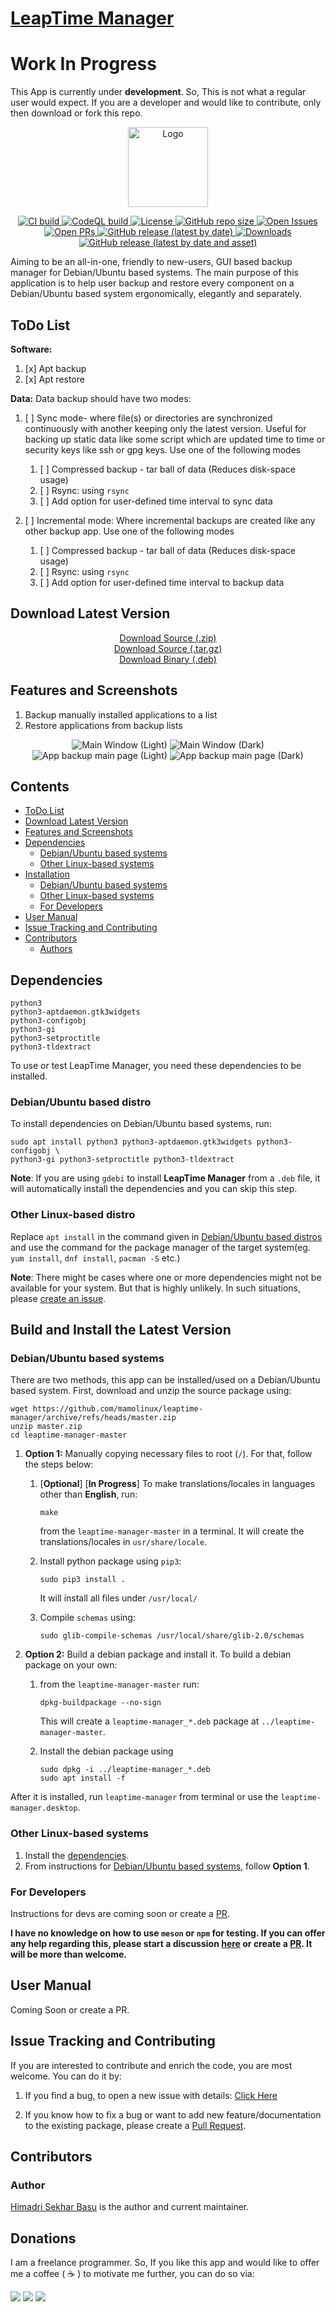 # [LeapTime Manager](https://hsbasu.github.io/leaptime-manager)

# Work In Progress
This App is currently under **development**. So, This is not what a regular user would expect. If you are a developer and would like to contribute, only then download or fork this repo.

<p align="center">
  	<img src="https://raw.githubusercontent.com/mamolinux/leaptime-manager/master/data/icons/leaptime-manager.svg?sanitize=true" height="128" alt="Logo">
</p>

<p align="center">
	<a href="https://github.com/mamolinux/leaptime-manager/actions/workflows/ci.yml">
		<img src="https://img.shields.io/github/actions/workflow/status/mamolinux/leaptime-manager/ci.yml?branch=master&label=CI%20Build" alt="CI build">
	</a>
	<a href="https://github.com/mamolinux/leaptime-manager/actions/workflows/codeql-analysis.yml">
		<img src="https://img.shields.io/github/actions/workflow/status/mamolinux/leaptime-manager/codeql-analysis.yml?branch=master&label=CodeQL%20Build" alt="CodeQL build">
	</a>
	<a href="https://github.com/mamolinux/leaptime-manager/blob/master/LICENSE">
		<img src="https://img.shields.io/github/license/mamolinux/leaptime-manager?label=License" alt="License">
	</a>
  	<a href="#">
		<img src="https://img.shields.io/github/repo-size/mamolinux/leaptime-manager?label=Repo%20size" alt="GitHub repo size">
  	</a>
	<a href="https://github.com/mamolinux/leaptime-manager/issues" target="_blank">
		<img src="https://img.shields.io/github/issues/mamolinux/leaptime-manager?label=Issues" alt="Open Issues">
	</a>
	<a href="https://github.com/mamolinux/leaptime-manager/pulls" target="_blank">
		<img src="https://img.shields.io/github/issues-pr/mamolinux/leaptime-manager?label=PR" alt="Open PRs">
	</a>
  	<a href="https://github.com/mamolinux/leaptime-manager/releases/latest">
    	<img src="https://img.shields.io/github/v/release/mamolinux/leaptime-manager?label=Latest%20Stable%20Release" alt="GitHub release (latest by date)">
  	</a>
	<a href="#download-latest-version">
		<img src="https://img.shields.io/github/downloads/mamolinux/leaptime-manager/total?label=Downloads" alt="Downloads">
	</a>
	<a href="https://github.com/mamolinux/leaptime-manager/releases/download/1.0.3/leaptime-manager_1.0.3_all.deb">
		<img src="https://img.shields.io/github/downloads/mamolinux/leaptime-manager/1.0.3/leaptime-manager_1.0.3_all.deb?color=blue&label=Downloads%40Latest%20Binary" alt="GitHub release (latest by date and asset)">
	</a>
</p>

Aiming to be an all-in-one, friendly to new-users, GUI based backup manager for Debian/Ubuntu based systems. The main purpose of this application is to help user backup and restore every component on a Debian/Ubuntu based system ergonomically, elegantly and separately.

## ToDo List
**Software:**
1. [x] Apt backup
2. [x] Apt restore

**Data:**
Data backup should have two modes:
1. [ ] Sync mode- where file(s) or directories are synchronized continuously with another keeping only the latest version. Useful for backing up static data like some script which are updated time to time or security keys like ssh or gpg keys. Use one of the following modes
    1. [ ] Compressed backup - tar ball of data (Reduces disk-space usage)
    2. [ ] Rsync: using `rsync`
    3. [ ] Add option for user-defined time interval to sync data

3. [ ] Incremental mode: Where incremental backups are created like any other backup app. Use one of the following modes
    1. [ ] Compressed backup - tar ball of data (Reduces disk-space usage)
    2. [ ] Rsync: using `rsync`
    1. [ ] Add option for user-defined time interval to backup data

## Download Latest Version
<p align="center">
	<a href="https://github.com/mamolinux/leaptime-manager/zipball/master">Download Source (.zip)</a></br>
	<a href="https://github.com/mamolinux/leaptime-manager/tarball/master">Download Source (.tar.gz)</a></br>
	<a href="https://github.com/mamolinux/leaptime-manager/releases/download/1.0.2/leaptime-manager_1.0.2_all.deb">Download Binary (.deb)</a>
</p>

## Features and Screenshots
1. Backup manually installed applications to a list
2. Restore applications from backup lists

<p align="center">
	<img src="https://github.com/hsbasu/leaptime-manager/raw/gh-pages/screenshots/main-window-light.png" alt="Main Window (Light)">
	<img src="https://github.com/hsbasu/leaptime-manager/raw/gh-pages/screenshots/main-window-dark.png" alt="Main Window (Dark)">
	<img src="https://github.com/hsbasu/leaptime-manager/raw/gh-pages/screenshots/apt-backup-main-light.png" alt="App backup main page (Light)">
	<img src="https://github.com/hsbasu/leaptime-manager/raw/gh-pages/screenshots/apt-backup-main-dark.png" alt="App backup main page (Dark)">
</p>


## Contents
- [ToDo List](#todo-list)
- [Download Latest Version](#download-latest-version)
- [Features and Screenshots](#features-and-screenshots)
- [Dependencies](#dependencies)
	- [Debian/Ubuntu based systems](#debianubuntu-based-distro)
	- [Other Linux-based systems](#other-linux-based-distro)
- [Installation](#build-and-install-the-latest-version)
	- [Debian/Ubuntu based systems](#debianubuntu-based-systems)
	- [Other Linux-based systems](#other-linux-based-systems)
	- [For Developers](#for-developers)
- [User Manual](#user-manual)
- [Issue Tracking and Contributing](#issue-tracking-and-contributing)
- [Contributors](#contributors)
	- [Authors](#author)

## Dependencies
```
python3
python3-aptdaemon.gtk3widgets
python3-configobj
python3-gi
python3-setproctitle
python3-tldextract
```
To use or test LeapTime Manager, you need these dependencies to be installed.

### Debian/Ubuntu based distro
To install dependencies on Debian/Ubuntu based systems, run:
```
sudo apt install python3 python3-aptdaemon.gtk3widgets python3-configobj \
python3-gi python3-setproctitle python3-tldextract
```
**Note**: If you are using `gdebi` to install **LeapTime Manager** from a `.deb` file, it will automatically install the dependencies and you can skip this step.

### Other Linux-based distro
Replace `apt install` in the command given in [Debian/Ubuntu based distros](#debianubuntu-based-distro) and use the command for the package manager of the target system(eg. `yum install`, `dnf install`, `pacman -S` etc.)

**Note**: There might be cases where one or more dependencies might not be available for your system. But that is highly unlikely. In such situations, please [create an issue](#issue-tracking-and-contributing).

## Build and Install the Latest Version
### Debian/Ubuntu based systems
There are two methods, this app can be installed/used on a Debian/Ubuntu based system. First, download and unzip the source package using:
```
wget https://github.com/mamolinux/leaptime-manager/archive/refs/heads/master.zip
unzip master.zip
cd leaptime-manager-master
```

1. **Option 1:** Manually copying necessary files to root (`/`). For that, follow the steps below:
	1. [**Optional**] [**In Progress**] To make translations/locales in languages other than **English**, run:
		```
		make
		```
		from the `leaptime-manager-master` in a terminal. It will create the translations/locales in `usr/share/locale`.
	
	2. Install python package using `pip3`:
		```
		sudo pip3 install .
		```
		It will install all files under `/usr/local/`
	3. Compile `schemas` using:
		```
		sudo glib-compile-schemas /usr/local/share/glib-2.0/schemas
		```

2. **Option 2:** Build a debian package and install it. To build a debian package on your own:
	1. from the `leaptime-manager-master` run:
		```
		dpkg-buildpackage --no-sign
		```
		This will create a `leaptime-manager_*.deb` package at `../leaptime-manager-master`.
	
	2. Install the debian package using
		```
		sudo dpkg -i ../leaptime-manager_*.deb
		sudo apt install -f
		```
After it is installed, run `leaptime-manager` from terminal or use the `leaptime-manager.desktop`.

### Other Linux-based systems
1. Install the [dependencies](#other-linux-based-distro).
2. From instructions for [Debian/Ubuntu based systems](#debianubuntu-based-systems), follow **Option 1**.


### For Developers
Instructions for devs are coming soon or create a [PR](https://github.com/mamolinux/leaptime-manager/compare).

**I have no knowledge on how to use `meson` or `npm` for testing. If you can offer any help regarding this, please start a discussion [here](https://github.com/mamolinux/leaptime-manager/discussions) or create a [PR](https://github.com/mamolinux/leaptime-manager/compare). It will be more than welcome.**

## User Manual
Coming Soon or create a PR.

## Issue Tracking and Contributing
If you are interested to contribute and enrich the code, you are most welcome. You can do it by:
1. If you find a bug, to open a new issue with details: [Click Here](https://github.com/mamolinux/leaptime-manager/issues)

2. If you know how to fix a bug or want to add new feature/documentation to the existing package, please create a [Pull Request](https://github.com/mamolinux/leaptime-manager/compare).

## Contributors

### Author
[Himadri Sekhar Basu](https://github.com/hsbasu) is the author and current maintainer.

## Donations
I am a freelance programmer. So, If you like this app and would like to offer me a coffee ( &#9749; ) to motivate me further, you can do so via:

[![](https://liberapay.com/assets/widgets/donate.svg)](https://liberapay.com/hsbasu/donate)
[![](https://www.paypalobjects.com/webstatic/i/logo/rebrand/ppcom.svg)](https://paypal.me/hsbasu)
[![](https://hsbasu.github.io/styles/icons/logo/svg/upi-logo.svg)](https://hsbasu.github.io/images/upi-qr.jpg)
